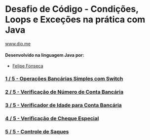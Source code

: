 
# Desafio de Código - Condições, Loops e Exceções na prática com Java

www.dio.me

#### Desenvolvido na linguagem Java por:
- [Felipe Fonseca](https://github.com/lipefnsc)

### [1 / 5 - Operações Bancárias Simples com Switch](https://github.com/lipefnsc/desafio-de-codigo-dio-controle-de-fluxo/tree/main/operacoes-bancarias-switch)
### [2 / 5 - Verificação de Número de Conta Bancária](https://github.com/lipefnsc/desafio-de-codigo-dio-controle-de-fluxo/tree/main/verificacao-numero-conta-bancaria)
### [3 / 5 - Verificador de Idade para Conta Bancária](https://github.com/lipefnsc/desafio-de-codigo-dio-controle-de-fluxo/tree/main/verificador-idade-conta-bancaria)
### [4 / 5 - Verificação de Cheque Especial](https://github.com/lipefnsc/desafio-de-codigo-dio-controle-de-fluxo/tree/main/verificacao-cheque-especial)
### [5 / 5 - Controle de Saques](https://github.com/lipefnsc/desafio-de-codigo-dio-controle-de-fluxo/tree/main/controle-de-saques)